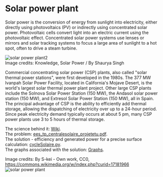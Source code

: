 # Solar power plant

Solar power is the conversion of energy from sunlight into electricity, either directly using photovoltaics (PV) or indirectly using concentrated solar power. Photovoltaic cells convert light into an electric current using the photovoltaic effect. Concentrated solar power systems use lenses or mirrors and solar tracking systems to focus a large area of sunlight to a hot spot, often to drive a steam turbine.

![solar power plant2](https://github.com/AlexPhysics/PythonProjects/assets/81239843/0026524d-6335-4ea2-beeb-2e15d85edeaf)  
Image credits: Knowledge, Solar Power / By Shaurya Singh


Commercial concentrating solar power (CSP) plants, also called "solar thermal power stations", were first developed in the 1980s. The 377  MW Ivanpah Solar Power Facility, located in California's Mojave Desert, is the world's largest solar thermal power plant project. Other large CSP plants include the Solnova Solar Power Station (150 MW), the Andasol solar power station (150 MW), and Extresol Solar Power Station (150 MW), all in Spain. The principal advantage of CSP is the ability to efficiently add thermal storage, allowing the dispatching of electricity over up to a 24-hour period. Since peak electricity demand typically occurs at about 5 pm, many CSP power plants use 3 to 5 hours of thermal storage.


The science behind it: [Wiki](https://en.wikipedia.org/wiki/Solar_power).  
The problem: [ees_tp_centralesolaire_projetetu.pdf](https://github.com/AlexPhysics/PythonProjects/blob/main/Solar%20power%20plant/ees_tp_centralesolaire_projetetu.pdf).  
The solution - efficiency and generated power for a precise surface calculation: [cycleSolaire.py](https://github.com/AlexPhysics/PythonProjects/blob/main/Solar%20power%20plant/cycleSolaire.py).    
The graphs associated with the solution: [Graphs](https://github.com/AlexPhysics/PythonProjects/tree/main/Solar%20power%20plant/Graphs).  

Image credits: By S-kei - Own work, CC0, https://commons.wikimedia.org/w/index.php?curid=17181966
![solar power plant](https://github.com/AlexPhysics/PythonProjects/assets/81239843/801e5859-b7c2-4a8c-b815-de153e77d464)
